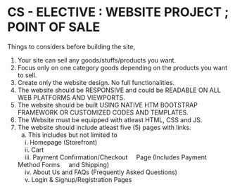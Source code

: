 # CS - ELECTIVE : WEBSITE PROJECT ; POINT OF SALE

Things to considers before building the site,

1. Your site can sell any goods/stuffs/products you want.
2. Focus only on one category goods depending on the products you want to sell.
3. Create only the website design. No full functionalities.
4. The website should be RESPONSIVE and could be READABLE ON ALL
   WEB PLATFORMS AND VIEWPORTS.
5. The website should be built USING NATIVE HTM BOOTSTRAP
   FRAMEWORK OR CUSTOMIZED CODES AND TEMPLATES.
6. The Website must be equipped with atleast HTML, CSS and JS.
7. The website should include atleast five (5) pages with links. \
   &nbsp;&nbsp;a. This includes but not limited to \
   &nbsp;&nbsp;&nbsp;&nbsp;i. Homepage (Storefront) \
   &nbsp;&nbsp;&nbsp;&nbsp;ii. Cart \
   &nbsp;&nbsp;&nbsp;&nbsp;iii. Payment Confirmation/Checkout &nbsp;&nbsp;&nbsp;&nbsp;Page (Includes Payment Method Forms
   &nbsp;&nbsp;&nbsp;&nbsp;and Shipping) \
   &nbsp;&nbsp;&nbsp;&nbsp;iv. About Us and FAQs (Frequently Asked Questions) \
   &nbsp;&nbsp;&nbsp;&nbsp;v. Login & Signup/Registration Pages
